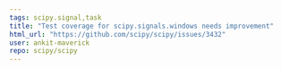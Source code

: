 ```yaml
---
tags: scipy.signal,task
title: "Test coverage for scipy.signals.windows needs improvement"
html_url: "https://github.com/scipy/scipy/issues/3432"
user: ankit-maverick
repo: scipy/scipy
---
```



